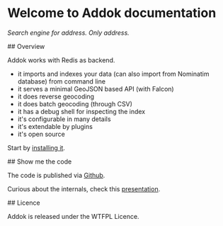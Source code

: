 # Welcome to Addok documentation

*Search engine for address. Only address.*

## Overview

Addok works with Redis as backend.

- it imports and indexes your data (can also import from Nominatim database) from command line
- it serves a minimal GeoJSON based API (with Falcon)
- it does reverse geocoding
- it does batch geocoding (through CSV)
- it has a debug shell for inspecting the index
- it's configurable in many details
- it's extendable by plugins
- it's open source

Start by [installing it](install.md).

## Show me the code

The code is published via [Github](https://github.com/addok/addok/).

Curious about the internals, check this
[presentation](https://speakerdeck.com/yohanboniface/addok-presentation).

## Licence

Addok is released under the WTFPL Licence.
